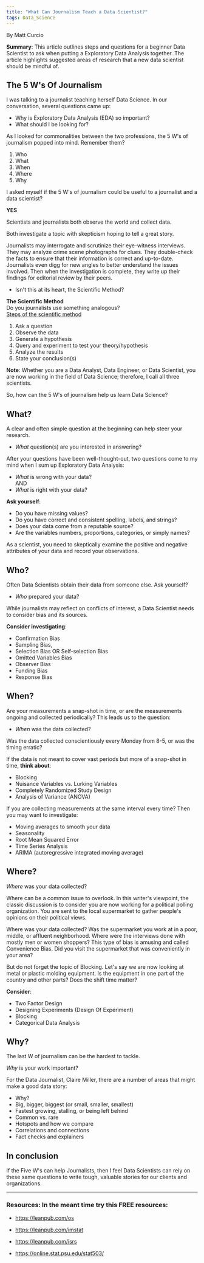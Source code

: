 ```yaml
---
title: "What Can Journalism Teach a Data Scientist?"
tags: Data_Science
---
```


By Matt Curcio

**Summary**: This article outlines steps and questions for a beginner Data Scientist to ask when putting a Exploratory Data Analysis together. The article highlights suggested areas of research that a new data scientist should be mindful of.

## The 5 W's Of Journalism

I was talking to a journalist teaching herself Data Science. In our conversation, several questions came up:

- Why is Exploratory Data Analysis (EDA) so important?
- What should I be looking for?

As I looked for commonalities between the two professions, the 5 W's of journalism popped into mind. Remember them?

1. Who
2. What
3. When
4. Where
5. Why

I asked myself if the 5 W's of journalism could be useful to a journalist and a data scientist?

**YES**

Scientists and journalists both observe the world and collect data.

Both investigate a topic with skepticism hoping to tell a great story.

Journalists may interrogate and scrutinize their eye-witness interviews. They may analyze crime scene photographs for clues. They double-check the facts to ensure that their information is correct and up-to-date. Journalists even digg for new angles to better understand the issues involved. Then when the investigation is complete, they write up their findings for editorial review by their peers.

- Isn't this at its heart, the Scientific Method?

**The Scientific Method**    
Do you journalists use something analogous?  
[Steps of the scientific method](\assets\img\scientific-method.png)

1. Ask a question
2. Observe the data
3. Generate a hypothesis
4. Query and experiment to test your theory/hypothesis
5. Analyze the results
6. State your conclusion(s)

**Note**: Whether you are a Data Analyst, Data Engineer, or Data Scientist, you are now working in the field of Data Science; therefore, I call all three scientists.

So, how can the 5 W's of journalism help us learn Data Science?

## What?

A clear and often simple question at the beginning can help steer your research.

- *What* question(s) are you interested in answering?

After your questions have been well-thought-out, two questions come to my mind when I sum up Exploratory Data Analysis:

- *What* is wrong with your data?   
AND
- *What* is right with your data?

**Ask yourself**:

- Do you have missing values?
- Do you have correct and consistent spelling, labels, and strings?
- Does your data come from a reputable source?
- Are the variables numbers, proportions, categories, or simply names?

As a scientist, you need to skeptically examine the positive and negative attributes of your data and record your observations.

## Who?

Often Data Scientists obtain their data from someone else. Ask yourself?

- *Who* prepared your data?

While journalists may reflect on conflicts of interest, a Data Scientist needs to consider bias and its sources.

**Consider investigating**:

- Confirmation Bias
- Sampling Bias,
- Selection Bias OR Self-selection Bias
- Omitted Variables Bias
- Observer Bias
- Funding Bias
- Response Bias

## When?

Are your measurements a snap-shot in time, or are the measurements ongoing and collected periodically? This leads us to the question:

- *When* was the data collected?

Was the data collected conscientiously every Monday from 8-5, or was the timing erratic?

If the data is not meant to cover vast periods but more of a snap-shot in time, **think about**:

- Blocking
- Nuisance Variables vs. Lurking Variables
- Completely Randomized Study Design
- Analysis of Variance (ANOVA)

If you are collecting measurements at the same interval every time? Then you may want to investigate:

- Moving averages to smooth your data
- Seasonality
- Root Mean Squared Error
- Time Series Analysis
- ARIMA (autoregressive integrated moving average)

## Where?

*Where* was your data collected?

Where can be a common issue to overlook. In this writer's viewpoint, the classic discussion is to consider you are now working for a political polling organization. You are sent to the local supermarket to gather people's opinions on their political views.

Where was your data collected? Was the supermarket you work at in a poor, middle, or affluent neighborhood. Where were the interviews done with mostly men or women shoppers? This type of bias is amusing and called Convenience Bias. Did you visit the supermarket that was conveniently in your area?

But do not forget the topic of Blocking. Let's say we are now looking at metal or plastic molding equipment. Is the equipment in one part of the country and other parts? Does the shift time matter?

**Consider**:

- Two Factor Design
- Designing Experiments (Design Of Experiment)
- Blocking
- Categorical Data Analysis

## Why?

The last W of journalism can be the hardest to tackle. 

*Why* is your work important? 

For the Data Journalist, Claire Miller, there are a number of areas that might make a good data story:

- Why?
- Big, bigger, biggest (or small, smaller, smallest)
- Fastest growing, stalling, or being left behind
- Common vs. rare
- Hotspots and how we compare
- Correlations and connections
- Fact checks and explainers

## In conclusion

If the Five W's can help Journalists, then I feel Data Scientists can rely on these same questions to write tough, valuable stories for our clients and organizations.

---

### Resources: In the meant time try this FREE resources:

- https://leanpub.com/os
      
- https://leanpub.com/imstat
      
- https://leanpub.com/isrs
      
- https://online.stat.psu.edu/stat503/